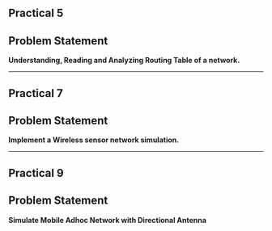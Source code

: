 ## Practical 5

## Problem Statement

**Understanding, Reading and Analyzing Routing Table of a network.**

---

## Practical 7

## Problem Statement

**Implement a Wireless sensor network simulation.**

---

## Practical 9

## Problem Statement

**Simulate Mobile Adhoc Network with Directional Antenna**